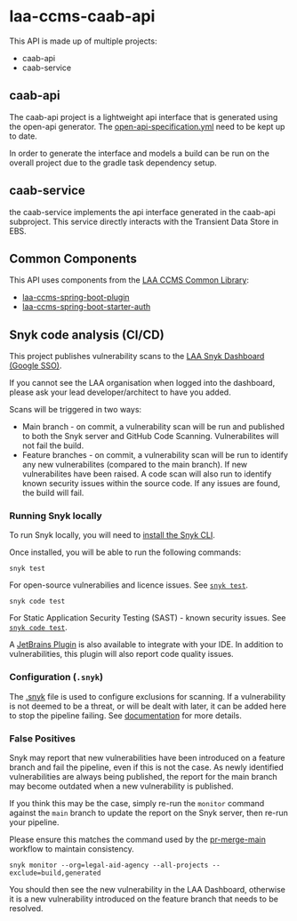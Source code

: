 # laa-ccms-caab-api

This API is made up of multiple projects:
* caab-api
* caab-service

## caab-api

The caab-api project is a lightweight api interface that is generated using the open-api generator.
The [open-api-specification.yml](./caab-api/open-api-specification.yml) need to be kept up to date. 

In order to generate the interface and models a build can be run on the overall project due to the gradle task dependency setup.

## caab-service

the caab-service implements the api interface generated in the caab-api subproject.
This service directly interacts with the Transient Data Store in EBS.

## Common Components

This API uses components from the [LAA CCMS Common Library](https://github.com/ministryofjustice/laa-ccms-spring-boot-common):

- [laa-ccms-spring-boot-plugin](https://github.com/ministryofjustice/laa-ccms-spring-boot-common?tab=readme-ov-file#laa-ccms-spring-boot-gradle-plugin-for-java--spring-boot-projects)
- [laa-ccms-spring-boot-starter-auth](https://github.com/ministryofjustice/laa-ccms-spring-boot-common/tree/main/laa-ccms-spring-boot-starters/laa-ccms-spring-boot-starter-auth)

## Snyk code analysis (CI/CD)
This project publishes vulnerability scans to the [LAA Snyk Dashboard (Google SSO)](https://app.snyk.io/org/legal-aid-agency).

If you cannot see the LAA organisation when logged into the dashboard,
please ask your lead developer/architect to have you added.

Scans will be triggered in two ways:

- Main branch - on commit, a vulnerability scan will be run and published to both the Snyk
  server and GitHub Code Scanning. Vulnerabilites will not fail the build.
- Feature branches - on commit, a vulnerability scan will be run to identify any new
  vulnerabilites (compared to the main branch). If new vulnerabilites have been raised. A code
  scan will also run to identify known security issues within the source code. If any issues are
  found, the build will fail.

### Running Snyk locally
To run Snyk locally, you will need to [install the Snyk CLI](https://docs.snyk.io/snyk-cli/install-or-update-the-snyk-cli).

Once installed, you will be able to run the following commands:

```shell
snyk test
```
For open-source vulnerabilies and licence issues. See [`snyk test`](https://docs.snyk.io/snyk-cli/commands/test).

```shell
snyk code test
```
For Static Application Security Testing (SAST) - known security issues. See [`snyk code test`](https://docs.snyk.io/snyk-cli/commands/code-test).

A [JetBrains Plugin](https://plugins.jetbrains.com/plugin/10972-snyk-security) is also available to integrate with your IDE. In addition to
vulnerabilities, this plugin will also report code quality issues.

### Configuration (`.snyk`)

The [.snyk](.snyk) file is used to configure exclusions for scanning. If a vulnerability is not
deemed to be a threat, or will be dealt with later, it can be added here to stop the pipeline
failing. See [documentation](https://docs.snyk.io/manage-risk/policies/the-.snyk-file) for more details.

### False Positives

Snyk may report that new vulnerabilities have been introduced on a feature branch and fail the
pipeline, even if this is not the case. As newly identified vulnerabilities are always being
published, the report for the main branch may become outdated when a new vulnerability is published.

If you think this may be the case, simply re-run the `monitor` command against the `main` branch
to update the report on the Snyk server, then re-run your pipeline.

Please ensure this matches the command used by the [pr-merge-main](.github/workflows/pr-merge.yml)
workflow to maintain consistency.

```shell
snyk monitor --org=legal-aid-agency --all-projects --exclude=build,generated
```

You should then see the new vulnerability in the LAA Dashboard, otherwise it is a new
vulnerability introduced on the feature branch that needs to be resolved.
